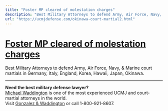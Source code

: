 ```yaml
---
title: "Foster MP cleared of molestation charges"
description: "Best Military Attorneys to defend Army, Air Force, Navy, & Marine court martials in Germany, Italy, England, Korea, Hawaii, Japan, Okinawa."
url: "https://ucmjdefense.com/okinawa-court-martial2.html"
---
```


# [Foster MP cleared of molestation charges](https://ucmjdefense.com/okinawa-court-martial2.html)

Best Military Attorneys to defend Army, Air Force, Navy, & Marine court martials in Germany, Italy, England, Korea, Hawaii, Japan, Okinawa.

---

**Need the best military defense lawyer?**  
[Michael Waddington](https://ucmjdefense.com/attorneys/michael-stewart-waddington-partner.html) is one of the most experienced UCMJ and court-martial attorneys in the world.  
Visit [Gonzalez & Waddington](https://ucmjdefense.com) or call 1-800-921-8607.
